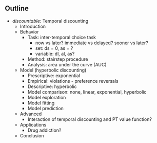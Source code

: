 ## Outline

- *discountable*: Temporal discounting
  - Introduction
  - Behavior
    - Task: inter-temporal choice task
      - now vs later? immediate vs delayed? sooner vs later?
      - set: ds = 0, as = ?
      - variable: dl, al, as?
    - Method: stairstep procedure
    - Analysis: area under the curve (AUC)
  - Model (hyperbolic discounting)
    - Prescriptive: exponential
    - Empirical: violations - preference reversals
    - Descriptive: hyperbolic
    - Model comparison: none, linear, exponential, hyperbolic
    - Model exploration
    - Model fitting
    - Model prediction
  - Advanced
    - Interaction of temporal discounting and PT value function?
  - Applications
    - Drug addiction?
  - Conclusion

